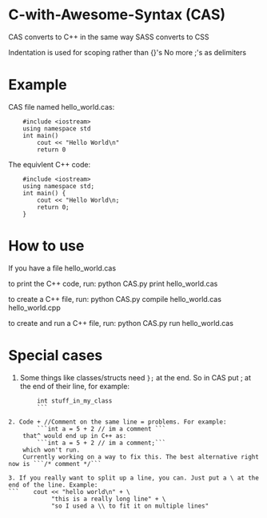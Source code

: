 # C-with-Awesome-Syntax (CAS)
CAS converts to C++ in the same way SASS converts to CSS 

Indentation is used for scoping rather than {}'s
No more ;'s as delimiters



# Example 

CAS file named hello_world.cas:
```
    #include <iostream>
    using namespace std
    int main()
        cout << "Hello World\n"
        return 0
```
The equivlent C++ code:
```
    #include <iostream>
    using namespace std;
    int main() {
        cout << "Hello World\n;
        return 0;
    }
```

# How to use 
If you have a file hello_world.cas

to print the C++ code, run:
    python CAS.py print hello_world.cas

to create a C++ file, run:
    python CAS.py compile hello_world.cas hello_world.cpp

to create and run a C++ file, run:
    python CAS.py run hello_world.cas
    
    
    
    
# Special cases 

1. Some things like classes/structs need ```};``` at the end. So in CAS put ; at the end of their line, for example:
```    class my_class;
        int stuff_in_my_class
        ```

2. Code + //Comment on the same line = problems. For example:
        ```int a = 5 + 2 // im a comment ```
    that^ would end up in C++ as:
        ```int a = 5 + 2 // im a comment;```
    which won't run. 
    Currently working on a way to fix this. The best alternative right now is ```/* comment */```

3. If you really want to split up a line, you can. Just put a \ at the end of the line. Example:
```    cout << "hello world\n" + \
            "this is a really long line" + \
            "so I used a \\ to fit it on multiple lines"
```

